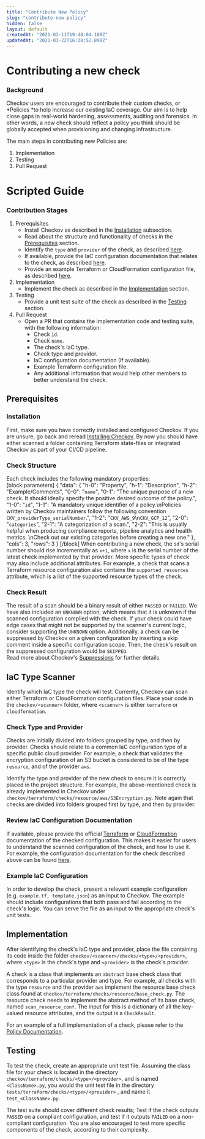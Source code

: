 ```yaml
---
title: "Contribute New Policy"
slug: "contribute-new-policy"
hidden: false
layout: default
createdAt: "2021-03-11T19:48:04.108Z"
updatedAt: "2021-03-22T16:38:52.890Z"
---
```

# Contributing a new check

### Background
Checkov users are encouraged to contribute their custom checks, or *Policies *to help increase our existing IaC coverage.
Our aim is to help close gaps in real-world hardening, assessments, auditing and forensics. In other words, a new check should reflect a policy you think should be globally accepted when provisioning and changing infrastructure.

The main steps in contributing new Policies are:
1. Implementation
2. Testing
3. Pull Request

# Scripted Guide

### Contribution Stages
1. Prerequisites
    * Install Checkov as described in the [Installation](#installation) subsection.
    * Read about the structure and functionality of checks in the [Prerequisites](#prerequisites) section.
    * Identify the `type` and `provider` of the check, as described [here](#check-structure). 
    * If available, provide the IaC configuration documentation that relates to the check, as described [here](#review-iac-configuration-documentation).
    * Provide an example Terraform or CloudFormation configuration file, as described [here](#example-Terraform-configuration). 
2. Implementation
    * Implement the check as described in the [Implementation](#implementation) section.
3. Testing
    * Provide a unit test suite of the check as described in the [Testing](#testing) section.
4. Pull Request
    * Open a PR that contains the implementation code and testing suite, with the following information:
        * Check `id`.
        * Check `name`.
        * The check's IaC type.
        * Check type and provider.
        * IaC configuration documentation (If available).
        * Example Terraform configuration file.
        * Any additional information that would help other members to better understand the check.

## Prerequisites

### Installation
First, make sure you have correctly installed and configured Checkov. If you are unsure, go back and reread [Installing Checkov](doc:installing-checkov).
By now you should have either scanned a folder containing Terraform state-files or integrated Checkov as part of your CI/CD pipeline.

### Check Structure
Each check includes the following mandatory properties:
[block:parameters]
{
  "data": {
    "h-0": "Property",
    "h-1": "Description",
    "h-2": "Example/Comments",
    "0-0": "``name``",
    "0-1": "The unique purpose of a new check. It should ideally specify the positive desired outcome of the policy.",
    "1-0": "``id``",
    "1-1": "A mandatory unique identifier of a policy.\nPolicies written by Checkov maintainers follow the following convention ``CKV_providerType_serialNumber``.",
    "1-2": "`CKV_AWS_9`\n`CKV_GCP_12`",
    "2-0": "``categories``",
    "2-1": "A categorization of a scan.",
    "2-2": "This is usually helpful when producing compliance reports, pipeline analytics and health metrics. \nCheck out our existing categories before creating a new one."
  },
  "cols": 3,
  "rows": 3
}
[/block]
When contributing a new check, the `id`'s serial number should rise incrementally as `x+1`, where `x` is the serial number of the latest check implemented by that provider.
More specific types of check may also include additional attributes. For example, a check that scans a Terraform resource configuration also contains the `supported_resources` attribute, which is a list of the supported resource types of the check.

### Check Result
The result of a scan should be a binary result of either `PASSED` or `FAILED`. We have also included an `UNKNOWN` option, which means that it is unknown if the scanned configuration complied with the check. If your check could have edge cases that might not be supported by the scanner's current logic, consider supporting the `UNKNOWN` option.
Additionally, a check can be suppressed by Checkov on a given configuration by inserting a skip comment inside a specific configuration scope. Then, the check's result on the suppressed configuration would be `SKIPPED`.      
Read more about Checkov's [Suppressions](doc:suppress) for further details.

## IaC Type Scanner
Identify which IaC type the check will test. Currently, Checkov can scan either Terraform or CloudFormation configuration files.
Place your code in the `checkov/<scanner>` folder, where `<scanner>` is either `terraform` or `cloudformation`. 

### Check Type and Provider
Checks are initially divided into folders grouped by type, and then by provider.
Checks should relate to a common IaC configuration type of a specific public cloud provider. For example, a check that validates the encryption configuration of an S3 bucket is considered to be of the type `resource`, and of the provider `aws`. 

Identify the type and provider of the new check to ensure it is correctly placed in the project structure. For example, the above-mentioned check is already implemented in Checkov under `checkov/terraform/checks/resource/aws/S3Encryption.py`.
Note again that checks are divided into folders grouped first by type, and then by provider.

### Review IaC Configuration Documentation
If available, please provide the official [Terraform](https://www.terraform.io/docs) or [CloudFormation](https://docs.aws.amazon.com/cloudformation/) documentation of the checked configuration. This makes it easier for users to understand the scanned configuration of the check, and how to use it.
For example, the configuration documentation for the check described above can be found [here](https://www.terraform.io/docs/providers/aws/r/s3_bucket.html).

### Example IaC Configuration
In order to develop the check, present a relevant example configuration (e.g. `example.tf, template.json`) as an input to Checkov. The example should include configurations that both pass and fail according to the check's logic. You can serve the file as an input to the appropriate check's unit tests.

## Implementation
After identifying the check's IaC type and provider, place the file containing its code inside the folder `checkov/<scanner>/checks/<type>/<provider>`, where `<type>` is the check's type and `<provider>` is the check's provider.

A check is a class that implements an `abstract` base check class that corresponds to a particular provider and type. 
For example, all checks with the type `resource` and the provider `aws` implement the resource base check class found at `checkov/terraform/checks/resource/base_check.py`. The resource check needs to implement the abstract method of its base check, named `scan_resource_conf`. The input for this is a dictionary of all the key-valued resource attributes, and the output is a `CheckResult`.

For an example of a full implementation of a check, please refer to the [Policy Documentation](doc:custom-policies).

## Testing
To test the check, create an appropriate unit test file. Assuming the class file for your check is located in the directory `checkov/terraform/checks/<type>/<provider>`, and is named `<ClassName>.py`, you would the unit test file in the directory `tests/terraform/checks/<type>/<provider>` , and name it `test_<ClassName>.py`.

The test suite should cover different check results; Test if the check outputs `PASSED` on a compliant configuration, and test if it outputs `FAILED` on a non-compliant configuration. You are also encouraged to test more specific components of the check, according to their complexity.
